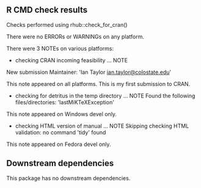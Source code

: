 ## R CMD check results
Checks performed using rhub::check_for_cran()

There were no ERRORs or WARNINGs on any platform.

There were 3 NOTEs on various platforms:

* checking CRAN incoming feasibility ... NOTE

New submission
Maintainer: 'Ian Taylor <ian.taylor@colostate.edu>'

This note appeared on all platforms. This is my first submission to CRAN.

* checking for detritus in the temp directory ... NOTE
Found the following files/directories:
  'lastMiKTeXException'
  
This note appeared on Windows devel only.

* checking HTML version of manual ... NOTE
Skipping checking HTML validation: no command 'tidy' found

This note appeared on Fedora devel only.

## Downstream dependencies
This package has no downstream dependencies.
